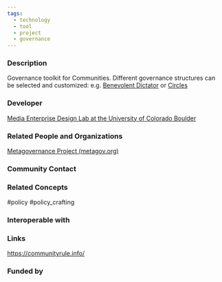 ```yaml
---
tags:
  - technology
  - tool
  - project
  - governance
---
```

### Description

Governance toolkit for Communities. Different governance structures can be selected and customized: e.g. [Benevolent Dictator](https://communityrule.info/templates/benevolent-dictator.html) or [Circles](https://communityrule.info/templates/circles.html)

### Developer

[Media Enterprise Design Lab at the University of Colorado Boulder](https://www.colorado.edu/lab/medlab)

### Related People and Organizations

[Metagovernance Project (metagov.org)](obsidian://open?vault=plurality-map-main&file=%F0%9F%91%A5%20Organizations%20%26%20Companies%2FMetaGov)

### Community Contact


### Related Concepts

#policy #policy_crafting 
### Interoperable with


### Links

https://communityrule.info/

### Funded by

